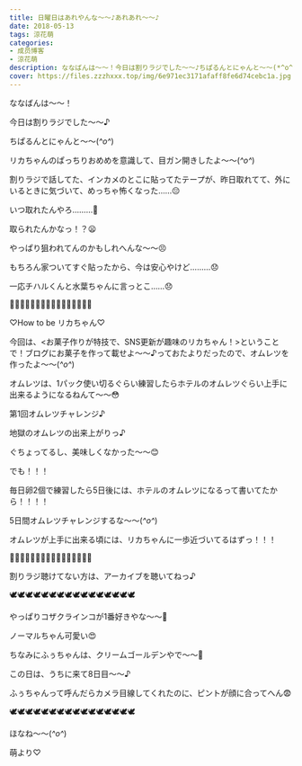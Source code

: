 ```yaml
---
title: 日曜日はあれやんな〜〜♪あれあれ〜〜♪
date: 2018-05-13
tags: 涼花萌
categories: 
- 成员博客
- 涼花萌
description: ななばんは～～！今日は割りラジでした～～♪ちぱるんとにゃんと～～(*^o^*)リカちゃんのぱっちりおめめを意識して、目ガン開きしたよ〜〜(*^o^*)...
cover: https://files.zzzhxxx.top/img/6e971ec3171afaff8fe6d74cebc1a.jpg 
---
```








ななばんは～～！





今日は割りラジでした～～♪





ちぱるんとにゃんと～～(*^o^*)












リカちゃんのぱっちりおめめを意識して、目ガン開きしたよ〜〜(*^o^*)










割りラジで話してた、インカメのとこに貼ってたテープが、昨日取れてて、外にいるときに気づいて、めっちゃ怖くなった……😔









いつ取れたんやろ………🤔









取られたんかなっ！？😦








やっぱり狙われてんのかもしれへんな〜〜😣










もちろん家ついてすぐ貼ったから、今は安心やけど………😞







一応チハルくんと水葉ちゃんに言っとこ……😞












🍳🍳🍳🍳🍳🍳🍳🍳🍳🍳🍳🍳🍳🍳🍳🍳




♡How to be リカちゃん♡




今回は、<お菓子作りが特技で、SNS更新が趣味のリカちゃん！>ということで！ブログにお菓子を作って載せよ〜〜♪っておたよりだったので、オムレツを作ったよ〜〜(*^o^*)









オムレツは、1パック使い切るぐらい練習したらホテルのオムレツぐらい上手に出来るようになるねんて〜〜😳










第1回オムレツチャレンジ♪









地獄のオムレツの出来上がりっ♪









ぐちょってるし、美味しくなかった〜〜😊







でも！！！





毎日卵2個で練習したら5日後には、ホテルのオムレツになるって書いてたから！！！！






5日間オムレツチャレンジするな〜〜(*^o^*)








オムレツが上手に出来る頃には、リカちゃんに一歩近づいてるはずっ！！！






🍳🍳🍳🍳🍳🍳🍳🍳🍳🍳🍳🍳🍳🍳🍳🍳








割りラジ聴けてない方は、アーカイブを聴いてねっ♪
















🕊🕊🕊🕊🕊🕊🕊🕊🕊🕊🕊🕊🕊🕊🕊🕊












やっぱりコザクラインコが1番好きやな〜〜💓





ノーマルちゃん可愛い😍





ちなみにふぅちゃんは、クリームゴールデンやで〜〜💓







この日は、うちに来て8日目〜〜♪





ふぅちゃんって呼んだらカメラ目線してくれたのに、ピントが顔に合ってへん😨








🕊🕊🕊🕊🕊🕊🕊🕊🕊🕊🕊🕊🕊🕊🕊🕊












ほなね〜〜(*^o^*)







萌より♡



